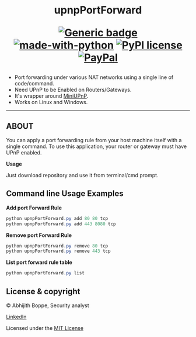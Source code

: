 <h1 align="center">
  upnpPortForward 
<div align="center">

[![Generic badge](https://img.shields.io/badge/Made_By-ABHIJITH_BOPPE-BLUE.svg)](https://www.linkedin.com/in/abhijith-boppe/)  
[![made-with-python](https://img.shields.io/badge/Made%20with-Python-1f425f.svg)](https://www.python.org/) [![PyPI license](https://img.shields.io/pypi/l/ansicolortags.svg)](https://github.com/AbhijithAJ/upnpPortForward/blob/master/LICENSE) [![PayPal](https://img.shields.io/badge/donate-PayPal-blue.svg)](https://www.paypal.me/abhijithboppes) 
</div>

</h1>
 
 - Port forwarding under various NAT networks using a single line of code/command.
 - Need UPnP to be Enabled on Routers/Gateways.
 - It's wrapper around  [MiniUPnP](http://miniupnp.free.fr/).
 - Works on Linux and Windows.
---
## ABOUT

You can apply a port forwarding rule from your host machine itself with a single command.
To use this application, your router or gateway must have UPnP enabled.

**Usage**

Just download repository and use it from terminal/cmd prompt.

## Command line Usage Examples

**Add port Forward Rule**
```powershell
python upnpPortForward.py add 80 80 tcp
python upnpPortForward.py add 443 8080 tcp
```

**Remove port Forward Rule**
```powershell
python upnpPortForward.py remove 80 tcp
python upnpPortForward.py remove 443 tcp
```

**List port forward rule table**
```powershell
python upnpPortForward.py list
```

## License & copyright
© Abhijith Boppe, Security analyst

<a href="https://linkedin.com/in/abhijith-boppe" target="_blank">LinkedIn</a>

Licensed under the [MIT License](LICENSE)
